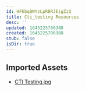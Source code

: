 ```yaml
---
id: HFKbqBWYzLpRBRJEigZzQ
title: Cti_testing Resources
desc: ''
updated: 1645225706388
created: 1645225706388
stub: false
isDir: true
---
```

## Imported Assets
- [CTI Testing.jpg](/assets/cti-testing.jpg)
